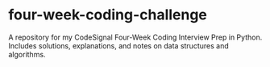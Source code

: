 # four-week-coding-challenge
A repository for my CodeSignal Four-Week Coding Interview Prep in Python. Includes solutions, explanations, and notes on data structures and algorithms.
